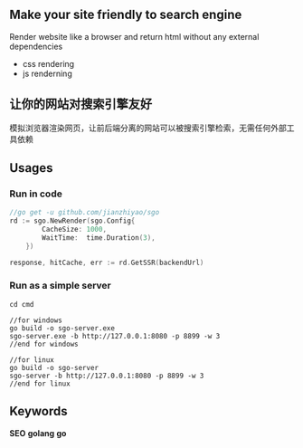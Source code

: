 ## Make your site friendly to search engine
Render website like a browser and return html without any external dependencies
- css rendering
- js renderning
## 让你的网站对搜索引擎友好
模拟浏览器渲染网页，让前后端分离的网站可以被搜索引擎检索，无需任何外部工具依赖

## Usages

### Run in code

```go
//go get -u github.com/jianzhiyao/sgo
rd := sgo.NewRender(sgo.Config{
		CacheSize: 1000,
		WaitTime:  time.Duration(3),
	})

response, hitCache, err := rd.GetSSR(backendUrl)
```

### Run  as a simple server
```command
cd cmd

//for windows
go build -o sgo-server.exe
sgo-server.exe -b http://127.0.0.1:8080 -p 8899 -w 3
//end for windows

//for linux
go build -o sgo-server
sgo-server -b http://127.0.0.1:8080 -p 8899 -w 3
//end for linux
```

## Keywords
**SEO** **golang** **go**
